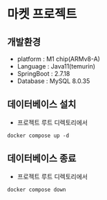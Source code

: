 # 마켓 프로젝트

## 개발환경
- platform : M1 chip(ARMv8-A)
- Language : Java11(temurin)
- SpringBoot : 2.7.18
- Database : MySQL 8.0.35

## 데이터베이스 설치
- 프로젝트 루트 디렉토리에서 
```shell 
docker compose up -d
```

## 데이터베이스 종료
- 프로젝트 루트 디렉토리에서
```shell
docker compose down
```

